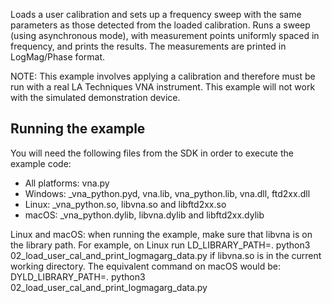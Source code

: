 Loads a user calibration and sets up a frequency sweep with the same parameters as those detected from the loaded calibration.
Runs a sweep (using asynchronous mode), with measurement points uniformly spaced in frequency, and prints the results.
The measurements are printed in LogMag/Phase format.

NOTE: This example involves applying a calibration and therefore must be run with a real LA Techniques VNA instrument. This example will not work with the simulated demonstration device.

Running the example
--------------------
You will need the following files from the SDK in order to execute the example code:
* All platforms: vna.py
* Windows: _vna_python.pyd, vna.lib, vna_python.lib, vna.dll, ftd2xx.dll
* Linux: _vna_python.so, libvna.so and libftd2xx.so
* macOS: _vna_python.dylib, libvna.dylib and libftd2xx.dylib

Linux and macOS: when running the example, make sure that libvna is on the library path. For example, on Linux run
LD_LIBRARY_PATH=. python3 02_load_user_cal_and_print_logmagarg_data.py
if libvna.so is in the current working directory. The equivalent command on macOS would be:
DYLD_LIBRARY_PATH=. python3 02_load_user_cal_and_print_logmagarg_data.py
